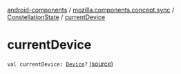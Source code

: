 [android-components](../../index.md) / [mozilla.components.concept.sync](../index.md) / [ConstellationState](index.md) / [currentDevice](./current-device.md)

# currentDevice

`val currentDevice: `[`Device`](../-device/index.md)`?` [(source)](https://github.com/mozilla-mobile/android-components/blob/master/components/concept/sync/src/main/java/mozilla/components/concept/sync/Devices.kt#L115)